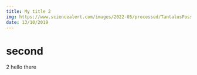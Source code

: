 ```yaml
---
title: My title 2
img: https://www.sciencealert.com/images/2022-05/processed/TantalusFossaeTrueColour_1024.jpg
date: 13/10/2019
---
```

# second
2 hello there
